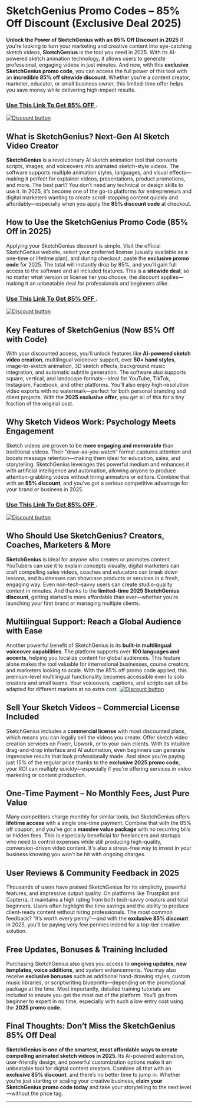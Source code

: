 # SketchGenius Promo Codes – 85% Off Discount (Exclusive Deal 2025)


 **Unlock the Power of SketchGenius with an 85% Off Discount in 2025**
If you're looking to turn your marketing and creative content into eye-catching sketch videos, **SketchGenius** is the tool you need in 2025. With its AI-powered sketch animation technology, it allows users to generate professional, engaging videos in just minutes. And now, with this **exclusive SketchGenius promo code**, you can access the full power of this tool with an **incredible 85% off sitewide discount**. Whether you’re a content creator, marketer, educator, or small business owner, this limited-time offer helps you save money while delivering high-impact results.

### [Use This Link To Get 85% OFF ](https://paykstrt.com/33229/163249).


[![Discount button](https://github.com/user-attachments/assets/d84d81bf-3162-482e-9e2e-e24303a0283e)](https://paykstrt.com/33229/163249)

## **What is SketchGenius? Next-Gen AI Sketch Video Creator**

**SketchGenius** is a revolutionary AI sketch animation tool that converts scripts, images, and voiceovers into animated sketch-style videos. The software supports multiple animation styles, languages, and visual effects—making it perfect for explainer videos, presentations, product promotions, and more. The best part? You don’t need any technical or design skills to use it. In 2025, it’s become one of the go-to platforms for entrepreneurs and digital marketers wanting to create scroll-stopping content quickly and affordably—especially when you apply the **85% discount code** at checkout.

## **How to Use the SketchGenius Promo Code (85% Off in 2025)**

Applying your SketchGenius discount is simple. Visit the official SketchGenius website, select your preferred license (usually available as a one-time or lifetime plan), and during checkout, paste the **exclusive promo code** for 2025. The total will instantly drop by 85%, and you’ll gain full access to the software and all included features. This is a **sitewide deal**, so no matter what version or license tier you choose, the discount applies—making it an unbeatable deal for professionals and beginners alike.
### [Use This Link To Get 85% OFF ](https://paykstrt.com/33229/163249).


[![Discount button](https://github.com/user-attachments/assets/4a011bd4-2e8a-4794-8953-2f09312e05a5)](https://paykstrt.com/33229/163249)

## **Key Features of SketchGenius (Now 85% Off with Code)**

With your discounted access, you’ll unlock features like **AI-powered sketch video creation**, multilingual voiceover support, over **50+ hand styles**, image-to-sketch animation, 3D sketch effects, background music integration, and automatic subtitle generation. The software also supports square, vertical, and landscape formats—ideal for YouTube, TikTok, Instagram, Facebook, and other platforms. You’ll also enjoy high-resolution video exports with no watermark—perfect for both personal branding and client projects. With the **2025 exclusive offer**, you get all of this for a tiny fraction of the original cost.

## **Why Sketch Videos Work: Psychology Meets Engagement**

Sketch videos are proven to be **more engaging and memorable** than traditional videos. Their “draw-as-you-watch” format captures attention and boosts message retention—making them ideal for education, sales, and storytelling. SketchGenius leverages this powerful medium and enhances it with artificial intelligence and automation, allowing anyone to produce attention-grabbing videos without hiring animators or editors. Combine that with an **85% discount**, and you’ve got a serious competitive advantage for your brand or business in 2025.
### [Use This Link To Get 85% OFF ](https://paykstrt.com/33229/163249).


[![Discount button](https://github.com/user-attachments/assets/2716d2dc-6d65-4910-882b-d671c7017a6b)](https://paykstrt.com/33229/163249)

## **Who Should Use SketchGenius? Creators, Coaches, Marketers & More**

**SketchGenius** is ideal for anyone who creates or promotes content. YouTubers can use it to explain concepts visually, digital marketers can craft compelling sales videos, coaches and educators can break down lessons, and businesses can showcase products or services in a fresh, engaging way. Even non-tech-savvy users can create studio-quality content in minutes. And thanks to the **limited-time 2025 SketchGenius discount**, getting started is more affordable than ever—whether you’re launching your first brand or managing multiple clients.

## **Multilingual Support: Reach a Global Audience with Ease**

Another powerful benefit of SketchGenius is its **built-in multilingual voiceover capabilities**. The platform supports over **100 languages and accents**, helping you localize content for global audiences. This feature alone makes the tool valuable for international businesses, course creators, and marketers looking to scale. With the 85% off promo code applied, this premium-level multilingual functionality becomes accessible even to solo creators and small teams. Your voiceovers, captions, and scripts can all be adapted for different markets at no extra cost.
[![Discount button](https://github.com/user-attachments/assets/39dc5fdf-7994-471f-a748-47c0a2bf1a70)](https://paykstrt.com/33229/163249)


## **Sell Your Sketch Videos – Commercial License Included**

SketchGenius includes a **commercial license** with most discounted plans, which means you can legally sell the videos you create. Offer sketch video creation services on Fiverr, Upwork, or to your own clients. With its intuitive drag-and-drop interface and AI automation, even beginners can generate impressive results that look professionally made. And since you’re paying just 15% of the regular price thanks to the **exclusive 2025 promo code**, your ROI can multiply quickly—especially if you're offering services in video marketing or content production.

## **One-Time Payment – No Monthly Fees, Just Pure Value**

Many competitors charge monthly for similar tools, but SketchGenius offers **lifetime access** with a single one-time payment. Combine that with the 85% off coupon, and you’ve got a **massive value package** with no recurring bills or hidden fees. This is especially beneficial for freelancers and startups who need to control expenses while still producing high-quality, conversion-driven video content. It's also a stress-free way to invest in your business knowing you won’t be hit with ongoing charges.

## **User Reviews & Community Feedback in 2025**

Thousands of users have praised SketchGenius for its simplicity, powerful features, and impressive output quality. On platforms like Trustpilot and Capterra, it maintains a high rating from both tech-savvy creators and total beginners. Users often highlight the time savings and the ability to produce client-ready content without hiring professionals. The most common feedback? “It’s worth every penny”—and with the **exclusive 85% discount** in 2025, you’ll be paying very few pennies indeed for a top-tier creative solution.

## **Free Updates, Bonuses & Training Included**

Purchasing SketchGenius also gives you access to **ongoing updates, new templates, voice additions**, and system enhancements. You may also receive **exclusive bonuses** such as additional hand-drawing styles, custom music libraries, or scriptwriting blueprints—depending on the promotional package at the time. Most importantly, detailed training tutorials are included to ensure you get the most out of the platform. You’ll go from beginner to expert in no time, especially with such a low entry cost using the **2025 promo code**.

## **Final Thoughts: Don’t Miss the SketchGenius 85% Off Deal**

**SketchGenius is one of the smartest, most affordable ways to create compelling animated sketch videos in 2025.** Its AI-powered automation, user-friendly design, and powerful customization options make it an unbeatable tool for digital content creators. Combine all that with an **exclusive 85% discount**, and there’s no better time to jump in. Whether you’re just starting or scaling your creative business, **claim your SketchGenius promo code today** and take your storytelling to the next level—without the price tag.

---

